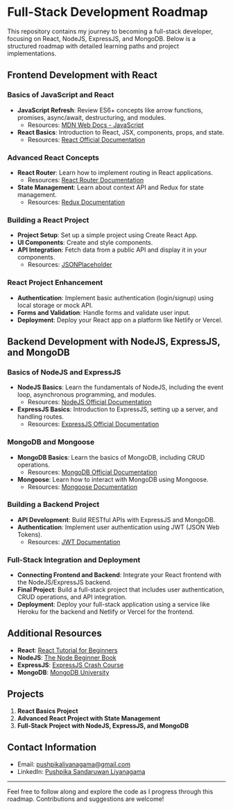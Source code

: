 # Full-Stack Development Roadmap

This repository contains my journey to becoming a full-stack developer, focusing on React, NodeJS, ExpressJS, and MongoDB. Below is a structured roadmap with detailed learning paths and project implementations.

## Frontend Development with React

### Basics of JavaScript and React
- **JavaScript Refresh**: Review ES6+ concepts like arrow functions, promises, async/await, destructuring, and modules.
  - Resources: [MDN Web Docs - JavaScript](https://developer.mozilla.org/en-US/docs/Web/JavaScript)
- **React Basics**: Introduction to React, JSX, components, props, and state.
  - Resources: [React Official Documentation](https://reactjs.org/docs/getting-started.html)

### Advanced React Concepts
- **React Router**: Learn how to implement routing in React applications.
  - Resources: [React Router Documentation](https://reactrouter.com/)
- **State Management**: Learn about context API and Redux for state management.
  - Resources: [Redux Documentation](https://redux.js.org/)

### Building a React Project
- **Project Setup**: Set up a simple project using Create React App.
- **UI Components**: Create and style components.
- **API Integration**: Fetch data from a public API and display it in your components.
  - Resources: [JSONPlaceholder](https://jsonplaceholder.typicode.com/)

### React Project Enhancement
- **Authentication**: Implement basic authentication (login/signup) using local storage or mock API.
- **Forms and Validation**: Handle forms and validate user input.
- **Deployment**: Deploy your React app on a platform like Netlify or Vercel.

## Backend Development with NodeJS, ExpressJS, and MongoDB

### Basics of NodeJS and ExpressJS
- **NodeJS Basics**: Learn the fundamentals of NodeJS, including the event loop, asynchronous programming, and modules.
  - Resources: [NodeJS Official Documentation](https://nodejs.org/en/docs/)
- **ExpressJS Basics**: Introduction to ExpressJS, setting up a server, and handling routes.
  - Resources: [ExpressJS Official Documentation](https://expressjs.com/)

### MongoDB and Mongoose
- **MongoDB Basics**: Learn the basics of MongoDB, including CRUD operations.
  - Resources: [MongoDB Official Documentation](https://docs.mongodb.com/)
- **Mongoose**: Learn how to interact with MongoDB using Mongoose.
  - Resources: [Mongoose Documentation](https://mongoosejs.com/)

### Building a Backend Project
- **API Development**: Build RESTful APIs with ExpressJS and MongoDB.
- **Authentication**: Implement user authentication using JWT (JSON Web Tokens).
  - Resources: [JWT Documentation](https://jwt.io/introduction/)

### Full-Stack Integration and Deployment
- **Connecting Frontend and Backend**: Integrate your React frontend with the NodeJS/ExpressJS backend.
- **Final Project**: Build a full-stack project that includes user authentication, CRUD operations, and API integration.
- **Deployment**: Deploy your full-stack application using a service like Heroku for the backend and Netlify or Vercel for the frontend.

## Additional Resources
- **React**: [React Tutorial for Beginners](https://reactjs.org/tutorial/tutorial.html)
- **NodeJS**: [The Node Beginner Book](http://nodebeginner.org/)
- **ExpressJS**: [ExpressJS Crash Course](https://www.youtube.com/watch?v=L72fhGm1tfE)
- **MongoDB**: [MongoDB University](https://university.mongodb.com/)

## Projects
1. **React Basics Project**
2. **Advanced React Project with State Management**
3. **Full-Stack Project with NodeJS, ExpressJS, and MongoDB**

## Contact Information
- Email: [pushpikaliyanagama@gmail.com](mailto:pushpikaliyanagama@gmail.com)
- LinkedIn: [Pushpika Sandaruwan Liyanagama](https://www.linkedin.com/in/pushpika-sandaruwan-liyanagama-04b827279?utm_source=share&utm_campaign=share_via&utm_content=profile&utm_medium=android_app)

---

Feel free to follow along and explore the code as I progress through this roadmap. Contributions and suggestions are welcome!

